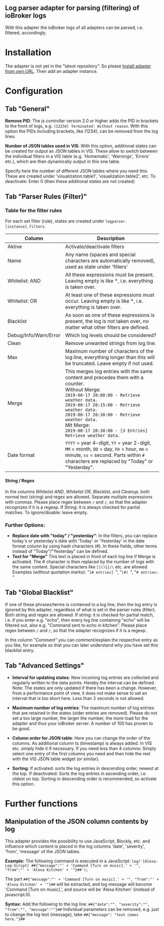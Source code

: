 ## Log parser adapter for parsing (filtering) of ioBroker logs

With this adapter the ioBroker logs of all adapters can be parsed, i.e. filtered, accordingly.

# Installation
The adapter is not yet in the "latest repository". So please [Install adapter from own URL](https://github.com/ioBroker/ioBroker.docs/blob/master/docs/en/admin/adapter.md). Then add an adapter instance.


# Configuration

## Tab "General"

**Remove PID**: The js controller version 2.0 or higher adds the PID in brackets to the front of logs, e.g. `(12234) Terminated: Without reason`. With this option the PIDs including brackets, like (1234), can be removed from the log lines.

**Number of JSON tables used in VIS**: 
With this option, additional states can be created for output as JSON tables in VIS. These allow to switch between the individual filters in a VIS table (e.g. 'Homematic', 'Warnings', 'Errors' etc.), which are then dynamically output in this one table.

Specify here the number of different JSON tables where you need this. These are created under 'visualization.table1', 'visualization.table2', etc. To deactivate: Enter 0 (then these additional states are not created)


## Tab "Parser Rules (Filter)"

### Table for the filter rules

For each set filter (rule), states are created under `logparser.[instance].filters`.


| **Column**            | **Description** |
|-----------------------|-----------------------------------------------------------------------|
| Aktive                | Activate/deactivate filters |
| Name                  | Any name (spaces and special characters are automatically removed), used as state under 'filters' |
| Whitelist: AND        | All these expressions must be present. Leaving empty is like *, i.e. everything is taken over. |
| Whitelist: OR       | At least one of these expressions must occur. Leaving empty is like *, i.e. everything is taken over. |
| Blacklist             |  As soon as one of these expressions is present, the log is not taken over, no matter what other filters are defined. |
| Debug/Info/Warn/Error | Which log levels should be considered? |
| Clean            | Remove unwanted strings from log line. |
| Max                   | Maximum number of characters of the log line, everything longer than this will be truncated. Leave empty if not used. |
| Merge                 | This merges log entries with the same content and precedes them with a counter.<br>Without Merge:<br>`2019-08-17 20:00:00 - Retrieve weather data.`<br>`2019-08-17 20:15:00 - Retrieve weather data.`<br>`2019-08-17 20:30:00 - Retrieve weather data.`<br>Mit Merge:<br>`2019-08-17 20:30:00 - [3 Entries] Retrieve weather data.` |
| Date format          | `YYYY` = year 4-digit, `YY` = year 2-digit, `MM` = month, `DD` = day, `hh` = hour, `mm` = minute, `ss` = second. Parts within `#` characters are replaced by "Today" or "Yesterday". |

#### String / Regex
In the columns *Whitelist AND*, *Whitelist OR*, *Blacklist*, and *Cleanup*, both normal text (string) and regex are allowed. Separate multiple expressions with commas. Please place regex between `/` and `/`, so that the adapter recognizes if it is a regexp. If String: it is always checked for partial matches. To ignore/disable: leave empty.


### Further Options:

* **Replace date with "today" / "yesterday"**: In the filters, you can replace today's or yesterday's date with 'Today' or 'Yesterday' in the date format column by using hash characters (#). In these fields, other terms instead of "Today"/"Yesterday" can be defined.
* **Text for "Merge"** This text is placed in front of each log line if Merge is activated. The # character is then replaced by the number of logs with the same content. Special characters like `[](){}/\` etc. are allowed. Examples (without quotation marks): "`[# entries] `", "`(#) `", "`# entries: `"


## Tab "Global Blacklist"

If one of these phrases/terms is contained in a log line, then the log entry is ignored by this adapter, regardless of what is set in the parser rules (filter). Both string and regex are allowed. If string: it is checked for partial match, i.e. if you enter e.g. "echo", then every log line containing "echo" will be filtered out, also e.g. "Command sent to echo in kitchen".
Please place regex between `/` and `/`, so that the adapter recognizes if it is a regexp.

In the column "Comment" you can comment/explain the respective entry as you like, for example so that you can later understand why you have set this blacklist entry.

## Tab "Advanced Settings"

* **Interval for updating states**: New incoming log entries are collected and regularly written to the data points. Hereby the interval can be defined. Note: The states are only updated if there has been a change. However, from a performance point of view, it does not make sense to set an interval that is too short here. Less than 2 seconds is not allowed.

* **Maximum number of log entries**: The maximum number of log entries that are retained in the states (older entries are removed). Please do not set a too large number, the larger the number, the more load for the adapter and thus your ioBroker server. A number of 100 has proven to be good.
* **Column order for JSON table**: Here you can change the order of the columns. As additional column ts (timestamp) is always added. In VIS etc. simply hide it if necessary.
If you need less than 4 columns: Simply select one entry of the first columns you need and then hide the rest with the VIS JSON table widget (or similar).
* **Sorting**: If activated: sorts the log entries in descending order, newest at the top. If deactivated: Sorts the log entries in ascending order, i.e. oldest on top. Sorting in descending order is recommended, so activate this option.

# Further functions

## Manipulation of the JSON column contents by log

This adapter provides the possibility to use JavaScript, Blockly, etc. and influence which content is placed in the log columns 'date', 'severity', 'from', 'message' of the JSON tables.

**Example:**
The following command is executed in a JavaScript:
`log('[Alexa-Log-Script] ##{"message":"' + 'Command [Turn on music].' + '", "from":"' + 'Alexa Kitchen' + '"}##');`

The part `##{"message":"' + 'Command [Turn on music].' + '", "from":"' + 'Alexa Kitchen' + '"}##` will be extracted, and log message will become 'Command [Turn on music].', and source will be 'Alexa Kitchen' (instead of javascript.0).

**Syntax:**
Add the following to the log line: `##{"date":"", "severity":"", "from":"", "message":""}##`
Individual parameters can be removed, e.g. just to change the log text (message), take `##{"message": "text comes here."}##`

